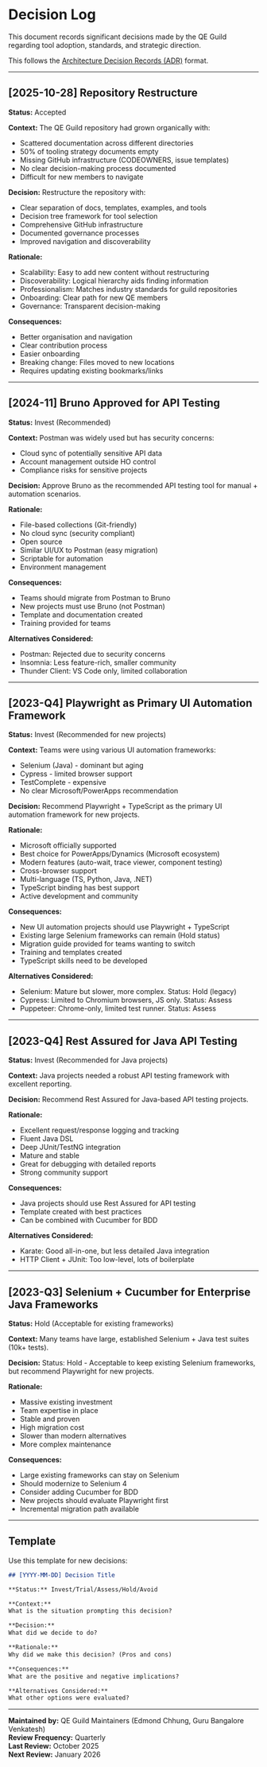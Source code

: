 # Decision Log

This document records significant decisions made by the QE Guild regarding tool adoption, standards, and strategic direction.

This follows the [Architecture Decision Records (ADR)](https://adr.github.io/) format.

---

## [2025-10-28] Repository Restructure

**Status:** Accepted

**Context:**
The QE Guild repository had grown organically with:
- Scattered documentation across different directories
- 50% of tooling strategy documents empty
- Missing GitHub infrastructure (CODEOWNERS, issue templates)
- No clear decision-making process documented
- Difficult for new members to navigate

**Decision:**
Restructure the repository with:
- Clear separation of docs, templates, examples, and tools
- Decision tree framework for tool selection
- Comprehensive GitHub infrastructure
- Documented governance processes
- Improved navigation and discoverability

**Rationale:**
- Scalability: Easy to add new content without restructuring
- Discoverability: Logical hierarchy aids finding information
- Professionalism: Matches industry standards for guild repositories
- Onboarding: Clear path for new QE members
- Governance: Transparent decision-making

**Consequences:**
-  Better organisation and navigation
-  Clear contribution process
-  Easier onboarding
-  Breaking change: Files moved to new locations
-  Requires updating existing bookmarks/links

---

## [2024-11] Bruno Approved for API Testing

**Status:** Invest (Recommended)

**Context:**
Postman was widely used but has security concerns:
- Cloud sync of potentially sensitive API data
- Account management outside HO control
- Compliance risks for sensitive projects

**Decision:**
Approve Bruno as the recommended API testing tool for manual + automation scenarios.

**Rationale:**
-  File-based collections (Git-friendly)
-  No cloud sync (security compliant)
-  Open source
-  Similar UI/UX to Postman (easy migration)
-  Scriptable for automation
-  Environment management

**Consequences:**
- Teams should migrate from Postman to Bruno
- New projects must use Bruno (not Postman)
- Template and documentation created
- Training provided for teams

**Alternatives Considered:**
- Postman: Rejected due to security concerns
- Insomnia: Less feature-rich, smaller community
- Thunder Client: VS Code only, limited collaboration

---

## [2023-Q4] Playwright as Primary UI Automation Framework

**Status:** Invest (Recommended for new projects)

**Context:**
Teams were using various UI automation frameworks:
- Selenium (Java) - dominant but aging
- Cypress - limited browser support
- TestComplete - expensive
- No clear Microsoft/PowerApps recommendation

**Decision:**
Recommend Playwright + TypeScript as the primary UI automation framework for new projects.

**Rationale:**
-  Microsoft officially supported
-  Best choice for PowerApps/Dynamics (Microsoft ecosystem)
-  Modern features (auto-wait, trace viewer, component testing)
-  Cross-browser support
-  Multi-language (TS, Python, Java, .NET)
-  TypeScript binding has best support
-  Active development and community

**Consequences:**
- New UI automation projects should use Playwright + TypeScript
- Existing large Selenium frameworks can remain (Hold status)
- Migration guide provided for teams wanting to switch
- Training and templates created
- TypeScript skills need to be developed

**Alternatives Considered:**
- Selenium: Mature but slower, more complex. Status: Hold (legacy)
- Cypress: Limited to Chromium browsers, JS only. Status: Assess
- Puppeteer: Chrome-only, limited test runner. Status: Assess

---

## [2023-Q4] Rest Assured for Java API Testing

**Status:** Invest (Recommended for Java projects)

**Context:**
Java projects needed a robust API testing framework with excellent reporting.

**Decision:**
Recommend Rest Assured for Java-based API testing projects.

**Rationale:**
-  Excellent request/response logging and tracking
-  Fluent Java DSL
-  Deep JUnit/TestNG integration
-  Mature and stable
-  Great for debugging with detailed reports
-  Strong community support

**Consequences:**
- Java projects should use Rest Assured for API testing
- Template created with best practices
- Can be combined with Cucumber for BDD

**Alternatives Considered:**
- Karate: Good all-in-one, but less detailed Java integration
- HTTP Client + JUnit: Too low-level, lots of boilerplate

---

## [2023-Q3] Selenium + Cucumber for Enterprise Java Frameworks

**Status:** Hold (Acceptable for existing frameworks)

**Context:**
Many teams have large, established Selenium + Java test suites (10k+ tests).

**Decision:**
Status: Hold - Acceptable to keep existing Selenium frameworks, but recommend Playwright for new projects.

**Rationale:**
-  Massive existing investment
-  Team expertise in place
-  Stable and proven
-  High migration cost
-  Slower than modern alternatives
-  More complex maintenance

**Consequences:**
- Large existing frameworks can stay on Selenium
- Should modernize to Selenium 4
- Consider adding Cucumber for BDD
- New projects should evaluate Playwright first
- Incremental migration path available

---

## Template

Use this template for new decisions:

```markdown
## [YYYY-MM-DD] Decision Title

**Status:** Invest/Trial/Assess/Hold/Avoid

**Context:**
What is the situation prompting this decision?

**Decision:**
What did we decide to do?

**Rationale:**
Why did we make this decision? (Pros and cons)

**Consequences:**
What are the positive and negative implications?

**Alternatives Considered:**
What other options were evaluated?
```

---

**Maintained by:** QE Guild Maintainers (Edmond Chhung, Guru Bangalore Venkatesh)  
**Review Frequency:** Quarterly  
**Last Review:** October 2025  
**Next Review:** January 2026
